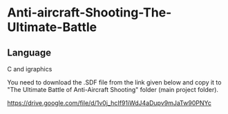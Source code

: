 # Anti-aircraft-Shooting-The-Ultimate-Battle
## Language
C and igraphics

You need to download the .SDF file from the link given below and copy it to "The Ultimate Battle of Anti-Aircraft Shooting" folder (main project folder).

https://drive.google.com/file/d/1v0j_hcIf91iWdJ4aDupv9mJaTw90PNYc
